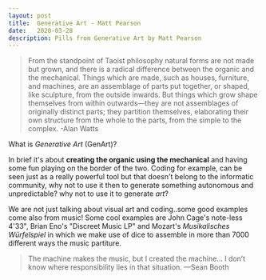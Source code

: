 ```yaml
---
layout: post
title:  Generative Art - Matt Pearson
date:   2020-03-28
description: Pills from Generative Art by Matt Pearson
---
```



<blockquote>
From the standpoint of Taoist philosophy natural forms are not made but grown, and there is a radical difference between the organic and the mechanical.
Things which are made, such as houses, furniture, and machines, are an assemblage of parts put together, or shaped, like sculpture, from the outside inwards.
But things which grow shape themselves from within outwards—they are not assemblages of originally distinct parts; they partition themselves, elaborating their own structure from the whole to the parts, from the simple to the complex.
-Alan Watts
</blockquote>

What is *Generative Art* (GenArt)? 

In brief it's about **creating the organic using the mechanical** and having some fun playing on the border of the two. Coding for example, can be seen just as a really powerful tool but that doesn't belong to the informatic community, why not to use it then to generate something autonomous and unpredictable? why not to use it to generate *art*?


We are not just talking about visual art and coding..some good examples come also from music! Some cool examples are John Cage's note-less 4'33", Brian Eno's "Discreet Music LP" and Mozart's *Musikalisches Würfelspiel* in which we make use of dice to assemble in more than 7000 different ways the music partiture.

<blockquote>
The machine makes the music, but I created the machine…
I don’t know where responsibility lies in that situation.
—Sean Booth
</blockquote>



